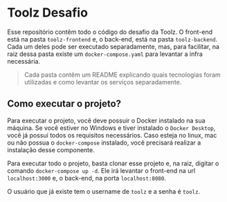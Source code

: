 # Toolz Desafio

Esse repositório contêm todo o código do desafio da Toolz. O front-end está na pasta `toolz-frontend` e, o back-end, está na pasta `toolz-backend`. Cada um deles pode ser executado separadamente, mas, para facilitar, na raiz dessa pasta existe um `docker-compose.yaml` para levantar a infra necessária. 

> Cada pasta contêm um README explicando quais tecnologias foram utilizadas e como levantar os serviços separadamente.

## Como executar o projeto?
Para executar o projeto, você deve possuir o Docker instalado na sua máquina. Se você estiver no Windows e tiver instalado o `Docker Desktop`, você já possui todos os requisitos necessários. Caso esteja no linux, mac ou não possua o `docker-compose` instalado, você precisará realizar a instalação desse componente.

Para executar todo o projeto, basta clonar esse projeto e, na raiz, digitar o comando `docker-compose up -d`. Ele irá levantar o front-end na url `localhost:3000` e, o back-end, na porta `localhost:8080`.

O usuário que já existe tem o username de `toolz` e a senha é `toolz`.